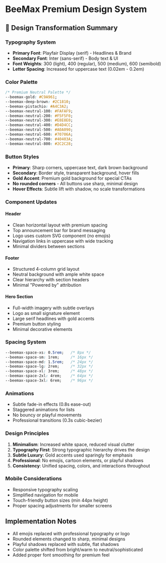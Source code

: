 # BeeMax Premium Design System

## 🎨 Design Transformation Summary

### Typography System
- **Primary Font**: Playfair Display (serif) - Headlines & Brand
- **Secondary Font**: Inter (sans-serif) - Body text & UI
- **Font Weights**: 300 (light), 400 (regular), 500 (medium), 600 (semibold)
- **Letter Spacing**: Increased for uppercase text (0.02em - 0.2em)

### Color Palette
```css
/* Premium Neutral Palette */
--beemax-gold: #C9A961;
--beemax-deep-brown: #2C1810;
--beemax-pistachio: #A4C3A2;
--beemax-neutral-100: #FAFAF9;
--beemax-neutral-200: #F5F5F0;
--beemax-neutral-300: #E8E8E0;
--beemax-neutral-400: #D4D4CC;
--beemax-neutral-500: #A0A090;
--beemax-neutral-600: #70706A;
--beemax-neutral-700: #40403A;
--beemax-neutral-800: #2C2C28;
```

### Button Styles
- **Primary**: Sharp corners, uppercase text, dark brown background
- **Secondary**: Border style, transparent background, hover fills
- **Gold Accent**: Premium gold background for special CTAs
- **No rounded corners** - All buttons use sharp, minimal design
- **Hover Effects**: Subtle lift with shadow, no scale transformations

### Component Updates

#### Header
- Clean horizontal layout with premium spacing
- Top announcement bar for brand messaging
- Logo uses custom SVG component (no emojis)
- Navigation links in uppercase with wide tracking
- Minimal dividers between sections

#### Footer
- Structured 4-column grid layout
- Neutral background with ample white space
- Clear hierarchy with section headers
- Minimal "Powered by" attribution

#### Hero Section
- Full-width imagery with subtle overlays
- Logo as small signature element
- Large serif headlines with gold accents
- Premium button styling
- Minimal decorative elements

### Spacing System
```css
--beemax-space-xs: 0.5rem;   /* 8px */
--beemax-space-sm: 1rem;     /* 16px */
--beemax-space-md: 1.5rem;   /* 24px */
--beemax-space-lg: 2rem;     /* 32px */
--beemax-space-xl: 3rem;     /* 48px */
--beemax-space-2xl: 4rem;    /* 64px */
--beemax-space-3xl: 6rem;    /* 96px */
```

### Animations
- Subtle fade-in effects (0.8s ease-out)
- Staggered animations for lists
- No bouncy or playful movements
- Professional transitions (0.3s cubic-bezier)

### Design Principles
1. **Minimalism**: Increased white space, reduced visual clutter
2. **Typography First**: Strong typographic hierarchy drives the design
3. **Subtle Luxury**: Gold accents used sparingly for emphasis
4. **Professional**: No emojis, cartoon elements, or playful shadows
5. **Consistency**: Unified spacing, colors, and interactions throughout

### Mobile Considerations
- Responsive typography scaling
- Simplified navigation for mobile
- Touch-friendly button sizes (min 44px height)
- Proper spacing adjustments for smaller screens

## Implementation Notes
- All emojis replaced with professional typography or logo
- Rounded elements changed to sharp, minimal designs
- Playful shadows replaced with subtle, flat shadows
- Color palette shifted from bright/warm to neutral/sophisticated
- Added proper font smoothing for premium feel
